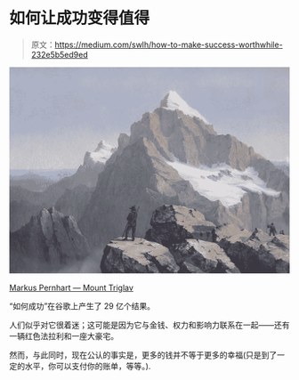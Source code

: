 # 如何让成功变得值得

> 原文：<https://medium.com/swlh/how-to-make-success-worthwhile-232e5b5ed9ed>

![](img/2aaaa330f1d1248a88b2985b7b977d98.png)

[Markus Pernhart — Mount Triglav](http://2.bp.blogspot.com/-4ScWeQq6fPA/V9J1vqlbpPI/AAAAAAAAE8s/VKJgacs3Y38g043yxHY3dzzYS9cY4gMhQCK4B/s1600/Markus_Pernhart%2B%25281824-1871%2529_%2BMount%2BTriglav%2BIII%2B%2528%2B2864m%2529%2BLandesmuseum%2Bfu%25CC%2588r%2BKa%25CC%2588rnten-%2B.jpg)

“如何成功”在谷歌上产生了 29 亿个结果。

人们似乎对它很着迷；这可能是因为它与金钱、权力和影响力联系在一起——还有一辆红色法拉利和一座大豪宅。

然而，与此同时，现在公认的事实是，更多的钱并不等于更多的幸福(只是到了一定的水平，你可以支付你的账单，等等。).